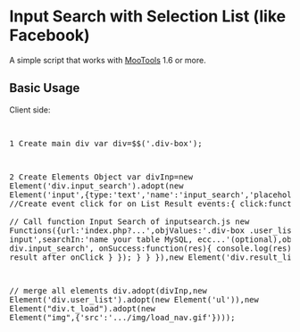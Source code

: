 # Input Search with Selection List (like Facebook)
A simple script that works with <a target="_blank" href="https://mootools.net">MooTools</a> 1.6 or more.

<h2>Basic Usage</h2>

Client side:
<div>
<pre>

1 Create main div
var div=$$('.div-box');

2 Create Elements Object
var divInp=new Element('div.input_search').adopt(new Element('input',{type:'text','name':'input_search','placeholder':'Search...',
  //Create event click for on List Result
  events:{
    click:function(){    
      // Call function Input Search of inputsearch.js
      new Functions({url:'index.php?...',objValues:'.div-box .user_list input',searchIn:'name your table MySQL, ecc...'(optional),obj:'.div-box div.input_search',
        onSuccess:function(res){
          console.log(res); // view result after onClick
        }
      });
    }
  }
}),new Element('div.result_list'));

// merge all elements 
div.adopt(divInp,new Element('div.user_list').adopt(new Element('ul')),new Element("div.t_load").adopt(new Element("img",{'src':'.../img/load_nav.gif'})));		


</pre>
</div>
